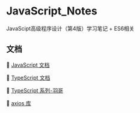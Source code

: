 # JavaScript_Notes
JavaScipt高级程序设计（第4版）学习笔记 + ES6相关


## 文档

🔗  [JavaScript 文档](https://developer.mozilla.org/zh-CN/docs/Web/JavaScript)

🔗  [TypeScript 文档](https://www.typescriptlang.org/zh/)

🔗  [TypeScript 系列-羽哥](https://ts.yayujs.com/)

🔗  [axios 库](https://axios-http.com/)